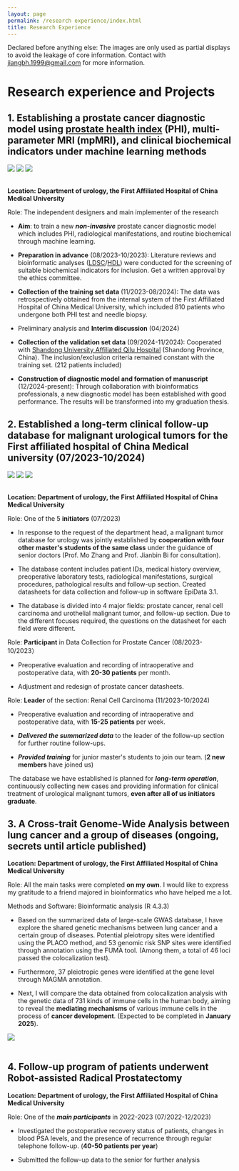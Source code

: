 ```yaml
---
layout: page
permalink: /research experience/index.html
title: Research Experience
---
```


Declared before anything else: The images are only used as partial displays to avoid the leakage of core information. Contact with  jiangbh.1999@gmail.com for more information.

# Research experience and Projects

## 1. Establishing a prostate cancer diagnostic model using [prostate health index](https://pmc.ncbi.nlm.nih.gov/articles/PMC3943368/) (PHI), multi-parameter MRI (mpMRI), and clinical biochemical indicators under machine learning methods  

<div class="third">
<img src="https://NelsonJiang1999.github.io/images/PHI-LDSC.JPG">
<img src="https://NelsonJiang1999.github.io/images/PHI-data.JPG">
<img src="https://NelsonJiang1999.github.io/images/PHI-matrix.JPG">
</div>


<br>

**Location: Department of urology, the First Affiliated Hospital of China Medical University**<br>

Role: The independent designers and main implementer of the research<br>

- **Aim**: to train a new ***non-invasive*** prostate cancer diagnostic model which includes PHI, radiological manifestations, and routine biochemical through machine learning.<br>

- **Preparation in advance** (08/2023-10/2023): Literature reviews and bioinformatic analyses ([LDSC](https://www.nature.com/articles/ng.3406)/[HDL](https://www.nature.com/articles/s41588-020-0653-y)) were conducted for the screening of suitable biochemical indicators for inclusion. Get a written approval by the ethics committee.<br>

- **Collection of the training set data**  (11/2023-08/2024): The data was retrospectively obtained from the internal system of the First Affiliated Hospital of China Medical University, which included 810 patients who undergone both PHI test and needle biopsy.<br>

- Preliminary analysis and **Interim discussion** (04/2024)<br>

- **Collection of the validation set data** (09/2024-11/2024): Cooperated with [Shandong University Affiliated Qilu Hospital](https://www.qiluhospital.com/en/) (Shandong Province, China). The inclusion/exclusion criteria remained constant with the training set. (212 patients included)<br>

- **Construction of diagnostic model and formation of manuscript** (12/2024-present): Through collaboration with bioinformatics professionals, a new diagnostic model has been established with good performance. The results will be transformed into my graduation thesis.<br>

## 2. Established a long-term clinical follow-up database for malignant urological tumors for the First affiliated hospital of China Medical university (07/2023-10/2024)

<div class="third">
<img src="https://NelsonJiang1999.github.io/images/ONCO-E.JPG">
<img src="https://NelsonJiang1999.github.io/images/ONCO-P.JPG">
<img src="https://NelsonJiang1999.github.io/images/ONCO-K.JPG">
</div>


<br>

**Location: Department of urology, the First Affiliated Hospital of China Medical University**<br>

Role: One of the 5 **initiators** (07/2023)<br>

- In response to the request of the department head, a malignant tumor database for urology was jointly established by **cooperation with four other master's students of the same class** under the guidance of senior doctors (Prof. Mo Zhang and Prof. Jianbin Bi for consultation).<br>

- The database content includes patient IDs, medical history overview, preoperative laboratory tests, radiological manifestations, surgical procedures, pathological results and follow-up section. Created datasheets for data collection and follow-up in software EpiData 3.1.<br>

- The database is divided into 4 major fields: prostate cancer, renal cell carcinoma and urothelial malignant tumor, and follow-up section. Due to the different focuses required, the questions on the datasheet for each field were different.<br>

Role: **Participant** in Data Collection for Prostate Cancer   (08/2023-10/2023）<br>

- Preoperative evaluation and recording of intraoperative and postoperative data, with **20-30 patients** per month.<br>

- Adjustment and redesign of prostate cancer datasheets.<br>

Role: **Leader** of the section: Renal Cell Carcinoma  (11/2023-10/2024)<br>

- Preoperative evaluation and recording of intraoperative and postoperative data, with **15-25 patients** per week.<br>

- ***Delivered the summarized data*** to the leader of the follow-up section for further routine follow-ups.<br>

- ***Provided training*** for junior master's students to join our team. (**2 new members** have joined us)<br>

​       The database we have established is planned for ***long-term operation***, continuously collecting new cases and providing information for clinical treatment of urological malignant tumors, **even after all of us initiators graduate**.<br>

## 3. A Cross-trait Genome-Wide Analysis between lung cancer and a group of diseases (ongoing, secrets until article published)

 **Location: Department of urology, the First Affiliated Hospital of China Medical University**<br>

Role: All the main tasks were completed **on my own**.  I would like to express my gratitude to a friend majored in  bioinformatics who have helped me a lot.<br>

Methods and Software: Bioinformatic analysis (R 4.3.3)<br>

- Based on the summarized  data of large-scale GWAS database, I have explore the shared genetic mechanisms between lung cancer and a certain group of diseases. Potential pleiotropy sites were identified using the PLACO method, and 53 genomic risk SNP sites were identified through annotation using the FUMA tool. (Among them, a total of 46 loci passed the colocalization test). <br>

- Furthermore, 37 pleiotropic genes were identified at the gene level through MAGMA annotation. <br>
- Next, I will compare the data obtained from colocalization analysis with the genetic data of 731 kinds of immune cells in the human body, aiming to reveal the **mediating mechanisms** of various immune cells in the process of  **cancer development**. (Expected to be completed in **January 2025**).<br>

<div>
<img src="https://NelsonJiang1999.github.io/images/GWAS.JPG">
</div>


<br>

## 4. Follow-up program of patients underwent Robot-assisted Radical Prostatectomy

 **Location: Department of urology, the First Affiliated Hospital of China Medical University**<br>

Role: One of the ***main participants*** in 2022-2023  (07/2022-12/2023)<br>

- Investigated the postoperative recovery status of patients, changes in blood PSA levels, and the presence of recurrence through regular telephone follow-up. (**40-50 patients per year**)<br>

- Submitted the follow-up data to the senior for further analysis<br>

